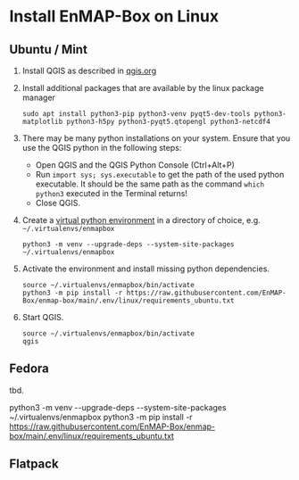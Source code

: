 # Install EnMAP-Box on Linux

## Ubuntu / Mint

1. Install QGIS as described in [qgis.org](https://www.qgis.org/en/site/forusers/alldownloads.html#debian-ubuntu)

2. Install additional packages that are available by the linux package manager

   ``sudo apt install python3-pip python3-venv pyqt5-dev-tools python3-matplotlib python3-h5py python3-pyqt5.qtopengl python3-netcdf4``

3. There may be many python installations on your system. Ensure that you use the QGIS python in the following steps:
   
   * Open QGIS and the QGIS Python Console (Ctrl+Alt+P)
   * Run ``import sys; sys.executable`` to get the path of the used python executable. It should be the same path 
     as the command ``which python3`` executed in the Terminal returns! 
   * Close QGIS.

4. Create a [virtual python environment](https://docs.python.org/3/library/venv.html) in a directory of choice, e.g.
   ``~/.virtualenvs/enmapbox``
   
   ``python3 -m venv --upgrade-deps --system-site-packages ~/.virtualenvs/enmapbox``

5. Activate the environment and install missing python dependencies.

   ````
   source ~/.virtualenvs/enmapbox/bin/activate
   python3 -m pip install -r https://raw.githubusercontent.com/EnMAP-Box/enmap-box/main/.env/linux/requirements_ubuntu.txt
   ````

4. Start QGIS.

   ````
   source ~/.virtualenvs/enmapbox/bin/activate
   qgis
   ````
## Fedora

tbd.

python3 -m venv --upgrade-deps --system-site-packages ~/.virtualenvs/enmapbox
python3 -m pip install -r https://raw.githubusercontent.com/EnMAP-Box/enmap-box/main/.env/linux/requirements_ubuntu.txt
## Flatpack

